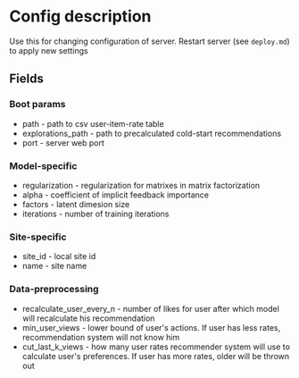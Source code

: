 # Config description

Use this for changing configuration of server. Restart server (see `deploy.md`) to apply new settings

## Fields

### Boot params
- path - path to csv user-item-rate table
- explorations_path - path to precalculated cold-start recommendations
- port - server web port


### Model-specific
- regularization - regularization for matrixes in matrix factorization
- alpha - coefficient of implicit feedback importance
- factors - latent dimesion size
- iterations - number of training iterations

### Site-specific
- site_id - local site id
- name - site name

### Data-preprocessing
- recalculate_user_every_n - number of likes for user after which model will recalculate his recommendation
- min_user_views - lower bound of user's actions. If user has less rates, recommendation system will not know him
- cut_last_k_views - how many user rates recommender system will use to calculate user's preferences. If user has more rates, older will be thrown out
